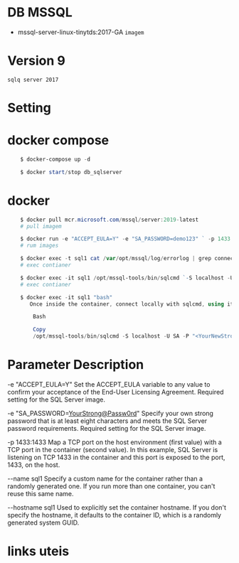 # DB MSSQL
- mssql-server-linux-tinytds:2017-GA `imagem`


# Version 9
    sqlq server 2017

# Setting


# docker compose
``` powershell
    $ docker-compose up -d

    $ docker start/stop db_sqlserver

```

# docker
``` powershell
    $ docker pull mcr.microsoft.com/mssql/server:2019-latest
    # pull imagem

    $ docker run -e "ACCEPT_EULA=Y" -e "SA_PASSWORD=demo123" ` -p 1433:1433 --name sql1 --hostname sql1 `  -d mcr.microsoft.com/mssql/server:2019-latest
    # rum images

    $ docker exec -t sql1 cat /var/opt/mssql/log/errorlog | grep connection
    # exec contianer

    $ docker exec -it sql1 /opt/mssql-tools/bin/sqlcmd `-S localhost -U SA -P "<YourStrong@Passw0rd>" ` -Q "ALTER LOGIN SA WITH PASSWORD='<YourNewStrong@Passw0rd>'"
    # exec contianer

    $ docker exec -it sql1 "bash"
       Once inside the container, connect locally with sqlcmd, using its full path.

        Bash

        Copy
        /opt/mssql-tools/bin/sqlcmd -S localhost -U SA -P "<YourNewStrong@Passw0rd>"

```

# Parameter	Description

-e "ACCEPT_EULA=Y"	Set the ACCEPT_EULA variable to any value to confirm your acceptance of the End-User Licensing Agreement. Required setting for the SQL Server image.


-e "SA_PASSWORD=<YourStrong@Passw0rd>"	Specify your own strong password that is at least eight characters and meets the SQL Server password requirements. Required setting for the SQL Server image.


-p 1433:1433	Map a TCP port on the host environment (first value) with a TCP port in the container (second value). In this example, SQL Server is listening on TCP 1433 in the container and this port is exposed to the port, 1433, on the host.


--name sql1	Specify a custom name for the container rather than a randomly generated one. If you run more than one container, you can't reuse this same name.


--hostname sql1	Used to explicitly set the container hostname. If you don't specify the hostname, it defaults to the container ID, which is a randomly generated system GUID.


# links uteis

